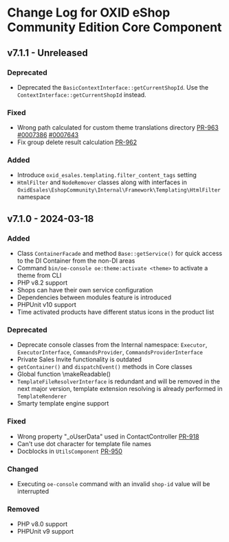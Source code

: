 # Change Log for OXID eShop Community Edition Core Component

## v7.1.1 - Unreleased

### Deprecated
- Deprecated the `BasicContextInterface::getCurrentShopId`. Use the `ContextInterface::getCurrentShopId` instead.

### Fixed
- Wrong path calculated for custom theme translations directory [PR-963](https://github.com/OXID-eSales/oxideshop_ce/pull/963) [#0007386](https://bugs.oxid-esales.com/view.php?id=7386) [#0007643](https://bugs.oxid-esales.com/view.php?id=7643)
- Fix group delete result calculation [PR-962](https://github.com/OXID-eSales/oxideshop_ce/pull/962)

### Added
- Introduce `oxid_esales.templating.filter_content_tags` setting
- `HtmlFilter` and `NodeRemover` classes along with interfaces in
`OxidEsales\EshopCommunity\Internal\Framework\Templating\HtmlFilter` namespace

## v7.1.0 - 2024-03-18

### Added
- Class `ContainerFacade` and method `Base::getService()` for quick access to the DI Container from the non-DI areas
- Command `bin/oe-console oe:theme:activate <theme>` to activate a theme from CLI
- PHP v8.2 support
- Shops can have their own service configuration
- Dependencies between modules feature is introduced
- PHPUnit v10 support
- Time activated products have different status icons in the product list

### Deprecated
- Deprecate console classes from the Internal namespace: `Executor`, `ExecutorInterface`, `CommandsProvider`, `CommandsProviderInterface`
- Private Sales Invite functionality is outdated
- `getContainer()` and `dispatchEvent()` methods in Core classes
- Global function \makeReadable()
- `TemplateFileResolverInterface` is redundant and will be  removed in the next major version,
template extension resolving is already performed in `TemplateRenderer`
- Smarty template engine support

### Fixed
- Wrong property "_oUserData" used in ContactController [PR-918](https://github.com/OXID-eSales/oxideshop_ce/pull/918)
- Can't use dot character for template file names
- Docblocks in `UtilsComponent` [PR-950](https://github.com/OXID-eSales/oxideshop_ce/pull/950)

### Changed
- Executing `oe-console` command with an invalid `shop-id` value will be interrupted

### Removed
- PHP v8.0 support
- PHPUnit v9 support
